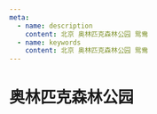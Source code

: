 ```yaml
---
meta:
  - name: description
    content: 北京 奥林匹克森林公园 鸳鸯
  - name: keywords
    content: 北京 奥林匹克森林公园 鸳鸯
---
```

# 奥林匹克森林公园


<ImgPlayer :imgs="[
  'https://z.wiki/autoupload/2022-11-05/94d3d8a6c8194b7ebf9c75ef95bb432f.IMG_8925.HEIC.jpg',
  'https://z.wiki/autoupload/2022-11-05/2c534f5540ec4e5eaa3a4ae0d1b32d68.IMG_8910.HEIC.jpg',
  'https://z.wiki/autoupload/2022-11-05/58b6f46c8cd84568b42449160c212481.IMG_8909.HEIC.jpg',
  'https://z.wiki/autoupload/2022-11-05/f54b9120b11c4b7bb584b9969933416a.IMG_8908.HEIC.jpg',
  'https://z.wiki/autoupload/2022-11-05/a5ab31b0a4664d139a6eebff4e7c17e3.IMG_8907.HEIC.jpg',
  'https://z.wiki/autoupload/2022-11-05/23f1dea1a3044161b888da74b82005fa.IMG_8906.HEIC.jpg',
]" />

